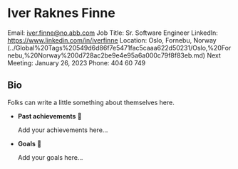 # Iver Raknes Finne

Email: iver.finne@no.abb.com
Job Title: Sr. Software Engineer
LinkedIn: https://www.linkedin.com/in/iverfinne
Location: Oslo, Fornebu, Norway (../Global%20Tags%20549d6d86f7e5471fac5caaa622d50231/Oslo,%20Fornebu,%20Norway%200d728ac2be9e4e95a6a000c79f8f83eb.md)
Next Meeting: January 26, 2023
Phone: 404 60 749

## Bio

Folks can write a little something about themselves here.

- **Past achievements** 🥇
    
    Add your achievements here…
    
- **Goals** 🎯
    
    Add your goals here…